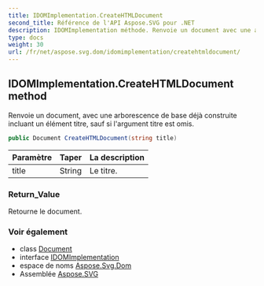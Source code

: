 ```yaml
---
title: IDOMImplementation.CreateHTMLDocument
second_title: Référence de l'API Aspose.SVG pour .NET
description: IDOMImplementation méthode. Renvoie un document avec une arborescence de base déjà construite incluant un élément titre sauf si largument titre est omis.
type: docs
weight: 30
url: /fr/net/aspose.svg.dom/idomimplementation/createhtmldocument/
---
```

## IDOMImplementation.CreateHTMLDocument method

Renvoie un document, avec une arborescence de base déjà construite incluant un élément titre, sauf si l'argument titre est omis.

```csharp
public Document CreateHTMLDocument(string title)
```

| Paramètre | Taper | La description |
| --- | --- | --- |
| title | String | Le titre. |

### Return_Value

Retourne le document.

### Voir également

* class [Document](../../document/)
* interface [IDOMImplementation](../)
* espace de noms [Aspose.Svg.Dom](../../idomimplementation/)
* Assemblée [Aspose.SVG](../../../)


